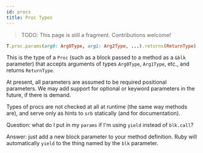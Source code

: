 ```yaml
---
id: procs
title: Proc Types
---
```


> TODO: This page is still a fragment. Contributions welcome!

```ruby
T.proc.params(arg0: Arg0Type, arg1: Arg2Type, ...).returns(ReturnType)
```

This is the type of a `Proc` (such as a block passed to a method as a `&blk`
parameter) that accepts arguments of types `Arg0Type`, `Arg1Type`, etc., and
returns `ReturnType`.

At present, all parameters are assumed to be required positional parameters. We
may add support for optional or keyword parameters in the future, if there is
demand.

Types of procs are not checked at all at runtime (the same way methods are), and
serve only as hints to `srb` statically (and for documentation).

Question: what do I put in my `params` if I'm using `yield` instead of
`blk.call`?

Answer: just add a new block parameter to your method definition. Ruby will
automatically `yield` to the thing named by the `blk` parameter.
